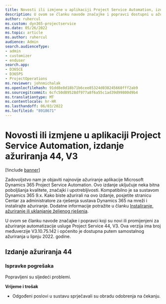 ```yaml
---
title: Novosti ili izmjene u aplikaciji Project Service Automation, izdanje ažuriranja 44, V3
description: U ovom se članku navode značajke i popravci dostupni u ažuriranju Microsoft Dynamics 365 Project Service Automation Izdanja 44, V3.
author: ruhercul
ms.custom: dyn365-projectservice
ms.date: 05/26/2022
ms.topic: article
ms.author: ruhercul
audience: Admin
search.audienceType:
- admin
- customizer
- enduser
search.app:
- D365CE
- D365PS
- ProjectOperations
ms.reviewer: johnmichalak
ms.openlocfilehash: 91dd8e8d18b71b6cee85324d038245660fff2ab9
ms.sourcegitcommit: 6cfc50d89528df977a8f6a55c1ad39d99800d9b4
ms.translationtype: MT
ms.contentlocale: hr-HR
ms.lasthandoff: 06/03/2022
ms.locfileid: "8918671"
---
```

# <a name="whats-new-or-changed-in-project-service-automation-update-release-44-v3"></a>Novosti ili izmjene u aplikaciji Project Service Automation, izdanje ažuriranja 44, V3

[!include [banner](../includes/psa-now-project-operations.md)]

Zadovoljstvo nam je objaviti najnovije ažuriranje aplikacije Microsoft Dynamics 365 Project Service Automation. Ovo izdanje uključuje neka bitna poboljšanja kvalitete, značajki i upotrebljivosti. Kompatibilno je sa sustavom Dynamics 365 9.x. Kako biste ažurirali na ovo izdanje, posjetite stranicu Centar za administratore za rješenja sustava Dynamics 365 na mreži i instalirajte ažuriranje. Dodatne informacije potražite u članku [Instaliranje, ažuriranje ili uklanjanje željenog rješenja](/power-platform/admin/install-remove-preferred-solution).

U ovom se članku navode značajke i popravci koji su novi ili promijenjeni za ažuriranje automatizacije usluge Project Service 44, V3. Ova verzija ima broj međuverzije V3.10.75.142 i općenito je dostupna putem samostalnog ažuriranja u lipnju 2022. godine.

## <a name="update-release-44"></a>Izdanje ažuriranja 44

### <a name="bug-fixes"></a>Ispravke pogrešaka

Popravljeni su sljedeći problemi.

**Vrijeme i trošak**

- Odgođeni poslovi u sustavu sprječavali su obradu odobrenja na čekanju.
